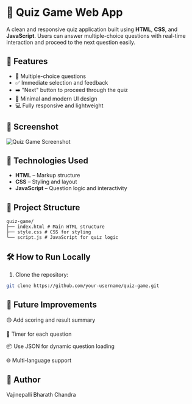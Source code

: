 # 🧠 Quiz Game Web App

A clean and responsive quiz application built using **HTML**, **CSS**, and **JavaScript**. Users can answer multiple-choice questions with real-time interaction and proceed to the next question easily.

## 🚀 Features

- 🎯 Multiple-choice questions
- ✅ Immediate selection and feedback
- ➡️ "Next" button to proceed through the quiz
- 🎨 Minimal and modern UI design
- 💻 Fully responsive and lightweight

## 📸 Screenshot

![Quiz Game Screenshot](818468b9-efb8-4bf4-98c4-8fd9b23fed37.png)

## 🧱 Technologies Used

- **HTML** – Markup structure
- **CSS** – Styling and layout
- **JavaScript** – Question logic and interactivity

## 📂 Project Structure
```
quiz-game/
├── index.html # Main HTML structure
├── style.css # CSS for styling
└── script.js # JavaScript for quiz logic
```

## 🛠️ How to Run Locally

1. Clone the repository:
```bash
git clone https://github.com/your-username/quiz-game.git
```
## 🧩 Future Improvements
🟡 Add scoring and result summary

🔢 Timer for each question

📦 Use JSON for dynamic question loading

🌐 Multi-language support

## 🙌 Author
Vajinepalli Bharath Chandra
